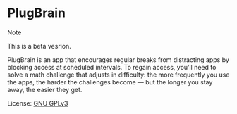 # PlugBrain
> [!NOTE]  
> This is a beta vesrion.

PlugBrain is an app that encourages regular breaks from distracting apps by blocking access at scheduled intervals.
To regain access, you’ll need to solve a math challenge that adjusts in difficulty: 
the more frequently you use the apps, 
the harder the challenges become — but the longer you stay away, the easier they get.

License: [GNU GPLv3](https://www.gnu.org/licenses/gpl-3.0.en.html)


